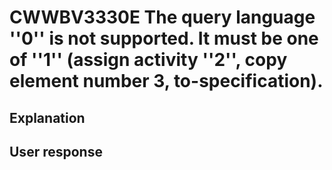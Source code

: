 # CWWBV3330E The query language ''0'' is not supported. It must be one of ''1'' (assign activity ''2'', copy element number 3, to-specification).

## Explanation

## User response
